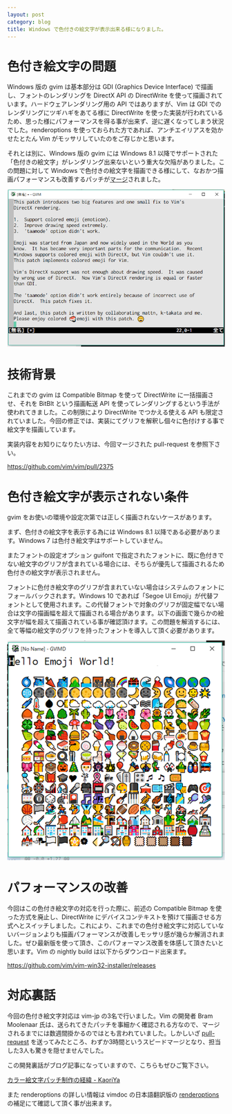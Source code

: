 ```yaml
---
layout: post
category: blog
title: Windows で色付きの絵文字が表示出来る様になりました。
---
```

# 色付き絵文字の問題

Windows 版の gvim は基本部分は GDI (Graphics Device Interface) で描画し、フォントのレンダリングを DirectX API の DirectWrite を使って描画されています。ハードウェアレンダリング用の API ではありますが、Vim は GDI でのレンダリングにツギハギをあてる様に DirectWrite を使った実装が行われているため、思った様にパフォーマンスを得る事が出来ず、逆に遅くなってしまう状況でした。renderoptions を使っておられた方であれば、アンチエイリアスを効かせたとたん Vim がモッサリしていたのをご存じかと思います。

それとは別に、Windows 版の gvim には Windows 8.1 以降でサポートされた「色付きの絵文字」がレンダリング出来ないという重大な欠陥がありました。この問題に対して Windows で色付きの絵文字を描画できる様にして、なおかつ描画パフォーマンスも改善するパッチが[マージ](https://github.com/vim/vim/pull/2375)されました。

![色付き絵文字](/assets/images/emoji-sample1.png)

# 技術背景

これまでの gvim は Compatible Bitmap を使って DirectWrite に一括描画させ、それを BitBlt という描画転送 API を使ってレンダリングするという手法が使われてきました。この制限により DirectWrite でつかえる使える API も限定されていました。今回の修正では、実装にてグリフを解釈し個々に色付けする事で絵文字を描画しています。

実装内容をお知りになりたい方は、今回マージされた pull-request を参照下さい。

<https://github.com/vim/vim/pull/2375>

# 色付き絵文字が表示されない条件

gvim をお使いの環境や設定次第では正しく描画されないケースがあります。

まず、色付きの絵文字を表示する為には Windows 8.1 以降である必要があります。Windows 7 は色付き絵文字はサポートしていません。

またフォントの設定オプション guifont で指定されたフォントに、既に色付きでない絵文字のグリフが含まれている場合には、そちらが優先して描画されるため色付きの絵文字が表示されません。

フォントに色付き絵文字のグリフが含まれていない場合はシステムのフォントにフォールバックされます。Windows 10 であれば「Segoe UI Emoji」が代替フォントとして使用されます。この代替フォントで対象のグリフが固定幅でない場合は文字の描画幅を超えて描画される場合があります。以下の画面で幾らかの絵文字が幅を超えて描画されている事が確認頂けます。この問題を解消するには、全て等幅の絵文字のグリフを持ったフォントを導入して頂く必要があります。

![色付き絵文字](/assets/images/emoji-sample2.png)

# パフォーマンスの改善

今回はこの色付き絵文字の対応を行った際に、前述の Compatible Bitmap を使った方式を廃止し、DirectWrite にデバイスコンテキストを預けて描画させる方式へとスイッチしました。これにより、これまでの色付き絵文字に対応していないバージョンよりも描画パフォーマンスが改善しモッサリ感が幾らか解消されました。ぜひ最新版を使って頂き、このパフォーマンス改善を体感して頂きたいと思います。Vim の nightly build は以下からダウンロード出来ます。

<https://github.com/vim/vim-win32-installer/releases>

# 対応裏話

今回の色付き絵文字対応は vim-jp の3名で行いました。Vim の開発者 Bram Moolenaar 氏は、送られてきたパッチを事細かく確認される方なので、マージされるまでには数週間掛かるのではとも言われていました。しかしいざ [pull-request](https://github.com/vim/vim/pull/2375) を送ってみたところ、わずか3時間というスピードマージとなり、担当した3人も驚きを隠せませんでした。

この開発裏話がブログ記事になっていますので、こちらもぜひご覧下さい。

[カラー絵文字パッチ制作の経緯 - KaoriYa](https://www.kaoriya.net/blog/2017/11/27/)

また renderoptions の詳しい情報は vimdoc の日本語翻訳版の [renderoptions](http://vim-jp.org/vimdoc-ja/options.html#'renderoptions') の補足にて確認して頂く事が出来ます。
